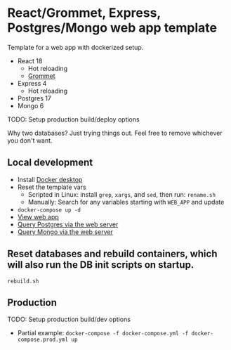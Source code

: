 # React/Grommet, Express, Postgres/Mongo web app template

Template for a web app with dockerized setup.
- React 18
  - Hot reloading
  - [Grommet](https://v2.grommet.io/)
- Express 4
  - Hot reloading
- Postgres 17
- Mongo 6

TODO: Setup production build/deploy options

Why two databases? Just trying things out. Feel free to remove whichever you don't want.


## Local development
- Install [Docker desktop](https://docs.docker.com/desktop/setup/install/windows-install/)
- Reset the template vars
  - Scripted in Linux: install `grep`, `xargs`, and `sed`, then run: `rename.sh`
  - Manually: Search for any variables starting with `WEB_APP` and update
- `docker-compose up -d`
- [View web app](http://localhost:8080)
- [Query Postgres via the web server](http://localhost:3000/psql)
- [Query Mongo via the web server](http://localhost:3000/users)

## Reset databases and rebuild containers, which will also run the DB init scripts on startup.
`rebuild.sh`

## Production
TODO: Setup production build/dev options
- Partial example: `docker-compose -f docker-compose.yml -f docker-compose.prod.yml up`
